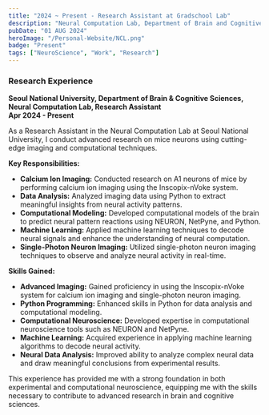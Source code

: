 ```yaml
---
title: "2024 ~ Present - Research Assistant at Gradschool Lab"
description: "Neural Computation Lab, Department of Brain and Cognitive Science, Seoul National University, Seoul, South Korea"
pubDate: "01 AUG 2024"
heroImage: "/Personal-Website/NCL.png"
badge: "Present"
tags: ["NeuroScience", "Work", "Research"]
---
```


### Research Experience

**Seoul National University, Department of Brain & Cognitive Sciences, Neural Computation Lab, Research Assistant**  
**Apr 2024 - Present**

As a Research Assistant in the Neural Computation Lab at Seoul National University, I conduct advanced research on mice neurons using cutting-edge imaging and computational techniques.

**Key Responsibilities:**

- **Calcium Ion Imaging:** Conducted research on A1 neurons of mice by performing calcium ion imaging using the Inscopix-nVoke system.
- **Data Analysis:** Analyzed imaging data using Python to extract meaningful insights from neural activity patterns.
- **Computational Modeling:** Developed computational models of the brain to predict neural pattern reactions using NEURON, NetPyne, and Python.
- **Machine Learning:** Applied machine learning techniques to decode neural signals and enhance the understanding of neural computation.
- **Single-Photon Neuron Imaging:** Utilized single-photon neuron imaging techniques to observe and analyze neural activity in real-time.

**Skills Gained:**

- **Advanced Imaging:** Gained proficiency in using the Inscopix-nVoke system for calcium ion imaging and single-photon neuron imaging.
- **Python Programming:** Enhanced skills in Python for data analysis and computational modeling.
- **Computational Neuroscience:** Developed expertise in computational neuroscience tools such as NEURON and NetPyne.
- **Machine Learning:** Acquired experience in applying machine learning algorithms to decode neural activity.
- **Neural Data Analysis:** Improved ability to analyze complex neural data and draw meaningful conclusions from experimental results.

This experience has provided me with a strong foundation in both experimental and computational neuroscience, equipping me with the skills necessary to contribute to advanced research in brain and cognitive sciences.


